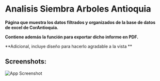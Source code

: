 # Analisis Siembra Arboles Antioquia

**Página que muestra los datos filtrados y organizados de la base de datos de excel de CorAntioquia.**

**Contiene además la función para exportar dicho informe en PDF.**

**Adicional, incluye diseño para hacerlo agradable a la vista **

## Screenshots:
![App Screenshot](blob:https://web.whatsapp.com/6a3e2218-457f-4958-9fab-6bd8ba2cc61a)
